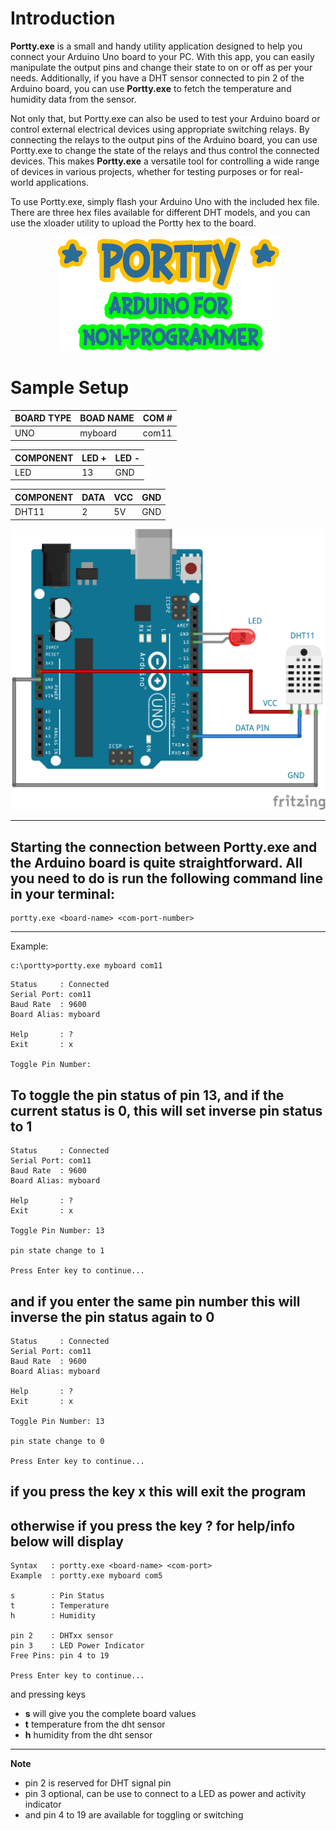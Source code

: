 # Introduction

****Portty.exe**** is a small and handy utility application designed to help you connect your Arduino Uno board to your PC. With this app, you can easily manipulate the output pins and change their state to on or off as per your needs. Additionally, if you have a DHT sensor connected to pin 2 of the Arduino board, you can use ****Portty.exe**** to fetch the temperature and humidity data from the sensor.

Not only that, but Portty.exe can also be used to test your Arduino board or control external electrical devices using appropriate switching relays. By connecting the relays to the output pins of the Arduino board, you can use Portty.exe to change the state of the relays and thus control the connected devices. This makes ****Portty.exe**** a versatile tool for controlling a wide range of devices in various projects, whether for testing purposes or for real-world applications.

To use Portty.exe, simply flash your Arduino Uno with the included hex file. There are three hex files available for different DHT models, and you can use the xloader utility to upload the Portty hex to the board.

<p align="center">
  <img src="https://github.com/krakenjriot/portty/blob/main/images/portty.png">
</p>

Sample Setup
============



| BOARD TYPE | BOAD NAME | COM # | 
| --------------- | --------------- | --------------- | 
| UNO     | myboard | com11 | 

| COMPONENT  |  LED + | LED - |
| --------------- | --------------- |  --------------- | 
| LED     | 13 | GND |


| COMPONENT	|  DATA | VCC	|	GND |
| --------------- | --------------- |  --------------- |   --------------- | 
| DHT11     | 2 | 5V | GND |


<img src="https://github.com/krakenjriot/portty/blob/main/images/led-sample.png" width="750" />  

----------------------
Starting the connection between Portty.exe and the Arduino board is quite straightforward. All you need to do is run the following command line in your terminal:
----------------------
```
portty.exe <board-name> <com-port-number>
```
----------------------
Example:
```
c:\portty>portty.exe myboard com11
```

```
Status     : Connected
Serial Port: com11
Baud Rate  : 9600
Board Alias: myboard

Help       : ?
Exit       : x

Toggle Pin Number:
```

To toggle the pin status of pin 13, and if the current status is 0, this will set inverse pin status to 1
----------------------
```
Status     : Connected
Serial Port: com11
Baud Rate  : 9600
Board Alias: myboard

Help       : ?
Exit       : x

Toggle Pin Number: 13

pin state change to 1

Press Enter key to continue...
```

and if you enter the same pin number this will inverse the pin status again to 0
----------------------

```
Status     : Connected
Serial Port: com11
Baud Rate  : 9600
Board Alias: myboard

Help       : ?
Exit       : x

Toggle Pin Number: 13

pin state change to 0

Press Enter key to continue...
```

if you press the key ****x**** this will exit the program
----------------------

otherwise if you press the key ****?**** for help/info below will display
----------------------

```
Syntax   : portty.exe <board-name> <com-port>
Example  : portty.exe myboard com5

s        : Pin Status
t        : Temperature
h        : Humidity

pin 2    : DHTxx sensor
pin 3    : LED Power Indicator
Free Pins: pin 4 to 19

Press Enter key to continue...
```
and pressing keys
- ****s**** will give you the complete board values
- ****t**** temperature from the dht sensor 
- ****h**** humidity from the dht sensor
----------------------
**Note**
- pin 2 is reserved for DHT signal pin
- pin 3 optional, can be use to connect to a LED as power and activity indicator
- and pin 4 to 19 are available for toggling or switching 
